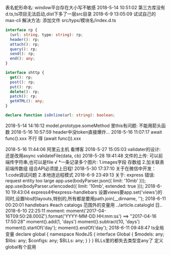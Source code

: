 表名蛇形命名: window平台存在大小写不敏感
2018-5-14 10:51:02 
  第三方库没有d.ts,ts项目无法启动,dist下多了一层src目录 2018-6-9 13:05:09 试试自己的max-cli
  解决方法: 添加文件 src/typs/模块名/index.d.ts
```typescript
interface rp {
  (url: string, type: string): rp;
  header(): rp;
  attach(): rp;
  query(): rp;
  send(): rp;
  end(): any;
}

interface shttp {
  get(): rp;
  post(): rp;
  put(): rp;
  delete(): rp;
  patch(): rp;
  getHTML(): any;
}

declare function isOnline(url: string): boolean;
```
2018-5-14 14:16:12
  model.prototype.someMethod 里this有问题: 不能用箭头函数
2018-5-16 10:57:59
  header中没token直接爆炸...
2018-5-16 11:07:17
  await func().xxx 不行 得 (await func()).xxx

2018-5-16 11:44:06
  阿里云主机 看博客
2018-5-27 15:05:03
  validater的设计: 还是改用async validateFile(data, cb)
2018-5-28 19:41:48
  文件的上传: 可以前端传字符串,也可以是file
  √ *一条记录多个图片: 1.images字段 存数组 2.加关联表 前端传数组
  组合API必须提上日程!
2018-5-30 17:37:10
  关于在微信中开发：1.code调试问题 2.本地连远程模式
2018-6-9 23:49:13
  关于: express 错误: request entity too large
  app.use(bodyParser.json({ limit: '10mb' }));
  app.use(bodyParser.urlencoded({ limit: '10mb', extended: true }));
2018-6-10 19:43:04
  express4中express-handlebars 设置views要app.set('views')的同时,设置hbs的layouts,特别的,所有都是要用path.join(__dirname, '');
  2018-6-11 00:20:01
  handlebars #each catalogs 范围外的变量用 ../article.catalogId 日..
2018-6-10 22:25:11
  moment: 
  moment('2017-04-16T09:50:28.000Z').format('YYYY-MM-DD HH:mm:ss') ==> "2017-04-16 17:50:28"
  moment().add(1, 'days')
  moment().subtract(10, 'days')
  moment().startOf('day');
  moment().endOf('day');
2018-6-11 09:48:47
  ts全局变量
  declare global {
    namespace NodeJS {
      interface Global {
        $models: any;
        $libs: any;
        $configs: any;
        $BLLs: any;
      }
    }
  }
BLLs里的都失去类型变any了 定义global有个屁用
